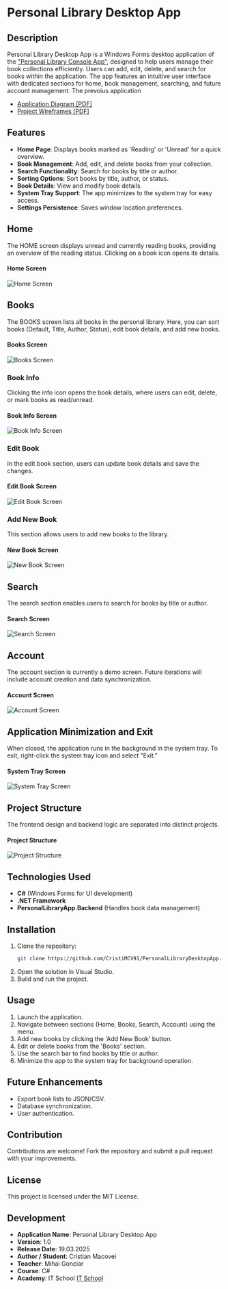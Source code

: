 # Personal Library Desktop App

## Description
Personal Library Desktop App is a Windows Forms desktop application of the <a href="https://github.com/CristiMCV91/PersonalLibrary" target="_blank"> "Personal Library Console App"</a>, designed to help users manage their book collections efficiently. Users can add, edit, delete, and search for books within the application. The app features an intuitive user interface with dedicated sections for home, book management, searching, and future account management. The prevoius application 

- <a href="https://github.com/CristiMCV91/PersonalLibraryDesktopApp/blob/main/Documentation/ApplicationDiagram.pdf" target="_blank">Application Diagram [PDF]</a>  
- <a href="https://github.com/CristiMCV91/PersonalLibraryDesktopApp/blob/main/Documentation/ApplicationWireframeDesign.pdf" target="_blank">Project Wireframes [PDF]</a>  



## Features
- **Home Page**: Displays books marked as 'Reading' or 'Unread' for a quick overview.
- **Book Management**: Add, edit, and delete books from your collection.
- **Search Functionality**: Search for books by title or author.
- **Sorting Options**: Sort books by title, author, or status.
- **Book Details**: View and modify book details.
- **System Tray Support**: The app minimizes to the system tray for easy access.
- **Settings Persistence**: Saves window location preferences.

## Home
The HOME screen displays unread and currently reading books, providing an overview of the reading status. Clicking on a book icon opens its details.
#### Home Screen
![Home Screen](Screenshots/Home.png)


## Books
The BOOKS screen lists all books in the personal library. Here, you can sort books (Default, Title, Author, Status), edit book details, and add new books.
#### Books Screen
![Books Screen](Screenshots/Books.png)

### Book Info
Clicking the info icon opens the book details, where users can edit, delete, or mark books as read/unread.
#### Book Info Screen
![Book Info Screen](Screenshots/BookInfo.png)

### Edit Book
In the edit book section, users can update book details and save the changes.
#### Edit Book Screen
![Edit Book Screen](Screenshots/EditBook.png)

### Add New Book
This section allows users to add new books to the library.
#### New Book Screen
![New Book Screen](Screenshots/NewBook.png)

## Search
The search section enables users to search for books by title or author.
#### Search Screen
![Search Screen](Screenshots/Search.png)

## Account
The account section is currently a demo screen. Future iterations will include account creation and data synchronization.
#### Account Screen
![Account Screen](Screenshots/Account.png)

## Application Minimization and Exit
When closed, the application runs in the background in the system tray. To exit, right-click the system tray icon and select "Exit."
#### System Tray Screen
![System Tray Screen](Screenshots/SystemTray.png)

## Project Structure
The frontend design and backend logic are separated into distinct projects.
#### Project Structure
![Project Structure](Screenshots/ProjectStructure.png)

## Technologies Used
- **C#** (Windows Forms for UI development)
- **.NET Framework**
- **PersonalLibraryApp.Backend** (Handles book data management)

## Installation
1. Clone the repository:
   ```sh
   git clone https://github.com/CristiMCV91/PersonalLibraryDesktopApp.git
   ```
2. Open the solution in Visual Studio.
3. Build and run the project.

## Usage
1. Launch the application.
2. Navigate between sections (Home, Books, Search, Account) using the menu.
3. Add new books by clicking the 'Add New Book' button.
4. Edit or delete books from the 'Books' section.
5. Use the search bar to find books by title or author.
6. Minimize the app to the system tray for background operation.

## Future Enhancements
- Export book lists to JSON/CSV.
- Database synchronization.
- User authentication.

## Contribution
Contributions are welcome! Fork the repository and submit a pull request with your improvements.

## License
This project is licensed under the MIT License.

## Development
- **Application Name**: Personal Library Desktop App
- **Version**: 1.0
- **Release Date**: 19.03.2025
- **Author / Student**: Cristian Macovei
- **Teacher**: Mihai Gonciar
- **Course**: C#
- **Academy**: IT School [IT School](https://itschool.ro)

